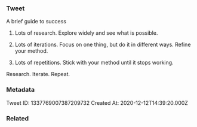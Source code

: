 ### Tweet
A brief guide to success

1) Lots of research. Explore widely and see what is possible.

2) Lots of iterations. Focus on one thing, but do it in different ways. Refine your method.

3) Lots of repetitions. Stick with your method until it stops working.

Research. Iterate. Repeat.

### Metadata
Tweet ID: 1337769007387209732
Created At: 2020-12-12T14:39:20.000Z

### Related

